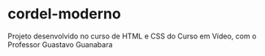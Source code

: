 # cordel-moderno
 Projeto desenvolvido no curso de HTML e CSS do Curso em Vídeo, com o Professor Guastavo Guanabara
